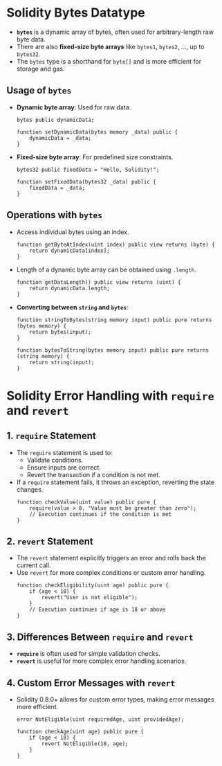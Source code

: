 # Solidity Bytes Datatype
- **`bytes`** is a dynamic array of bytes, often used for arbitrary-length raw byte data.
- There are also **fixed-size byte arrays** like `bytes1`, `bytes2`, ..., up to `bytes32`.
- The `bytes` type is a shorthand for `byte[]` and is more efficient for storage and gas.

##  Usage of `bytes`
- **Dynamic byte array**: Used for raw data.
    ```solidity
    bytes public dynamicData;

    function setDynamicData(bytes memory _data) public {
        dynamicData = _data;
    }
    ```

- **Fixed-size byte array**: For predefined size constraints.
    ```solidity
    bytes32 public fixedData = "Hello, Solidity!";

    function setFixedData(bytes32 _data) public {
        fixedData = _data;
    }
    ```

## Operations with `bytes`
- Access individual bytes using an index.
    ```solidity
    function getByteAtIndex(uint index) public view returns (byte) {
        return dynamicData[index];
    }
    ```

- Length of a dynamic byte array can be obtained using `.length`.
    ```solidity
    function getDataLength() public view returns (uint) {
        return dynamicData.length;
    }
    ```

- **Converting between `string` and `bytes`**:
    ```solidity
    function stringToBytes(string memory input) public pure returns (bytes memory) {
        return bytes(input);
    }

    function bytesToString(bytes memory input) public pure returns (string memory) {
        return string(input);
    }
    ```

# Solidity Error Handling with `require` and `revert`

## 1. `require` Statement
- The `require` statement is used to:
    - Validate conditions.
    - Ensure inputs are correct.
    - Revert the transaction if a condition is not met.
- If a `require` statement fails, it throws an exception, reverting the state changes.
    ```solidity
    function checkValue(uint value) public pure {
        require(value > 0, "Value must be greater than zero");
        // Execution continues if the condition is met
    }
    ```

## 2. `revert` Statement
- The `revert` statement explicitly triggers an error and rolls back the current call.
- Use `revert` for more complex conditions or custom error handling.
    ```solidity
    function checkEligibility(uint age) public pure {
        if (age < 18) {
            revert("User is not eligible");
        }
        // Execution continues if age is 18 or above
    }
    ```

## 3. Differences Between `require` and `revert`
- **`require`** is often used for simple validation checks.
- **`revert`** is useful for more complex error handling scenarios.

## 4. Custom Error Messages with `revert`
- Solidity 0.8.0+ allows for custom error types, making error messages more efficient.
    ```solidity
    error NotEligible(uint requiredAge, uint providedAge);

    function checkAge(uint age) public pure {
        if (age < 18) {
            revert NotEligible(18, age);
        }
    }
    ```

 
